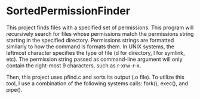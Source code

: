 # SortedPermissionFinder
This project finds files with a specified set of
permissions. This program will recursively search for files whose permissions match the
permissions string starting in the specified directory.
Permissions strings are formatted similarly to how the command ls formats them.
In UNIX systems, the leftmost character specifies the type of file (d for directory, l for
symlink, etc). The permission string passed as command-line argument will only contain
the right-most 9 characters, such as r-xrw-r-x.

Then, this project uses pfind.c and sorts its
output (.o file). To utilize this tool, I use a combination of the following systems calls: fork(), exec(), and pipe().
